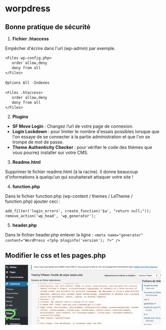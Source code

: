 # worpdress

## Bonne pratique de sécurité

1) __Fichier .htaccess__

Empêcher d'écrire dans l'url (wp-admin) par exemple.

    <Files wp-config.php>
       order allow,deny
       deny from all
    </Files>

    Options All -Indexes

    <Files .htaccess>
       order allow,deny 
       deny from all 
    </Files>

2) __Plugins__

- **SF Move Login** : Changez l’url de votre page de connexion.
- **Login Lockdown** : pour limiter le nombre d'essais possibles lorsque que l'on essaye de se connecter à la partie administration et que l'on se trompe de mot de passe.
- **Theme Authenticity Checker** : pour vérifier le code des thèmes que vous pourrez installer sur votre CMS.

3) __Readme.html__

Supprimer le fichier readme.html (à la racine). Il donne beaucoup d'informations à quelqu'un qui souhaiterait attaquer votre site !

4) __function.php__

Dans le fichier function.php (wp-content / themes / LeTheme / function.php) ajouter ceci :

    add_filter('login_errors', create_function('$a', "return null;"));
    remove_action('wp_head', 'wp_generator');

5) __header.php__

Dans le fichier header.php enlever la ligne :
`<meta name="generator" content="WordPress <?php bloginfo('version'); ?>" />`

## Modifier le css et les pages.php

![modifier css](images/css.png)

